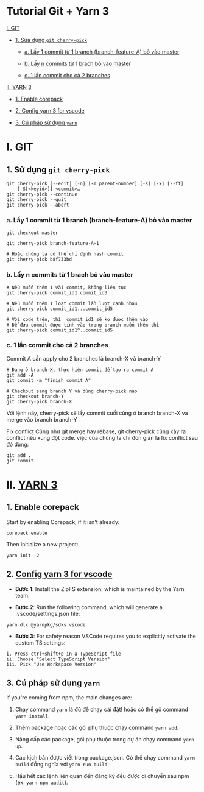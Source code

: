 # Tutorial Git + Yarn 3

[I. GIT](#i-git)

- [1. Sửa dụng `git cherry-pick`](#1-sử-dụng-git-cherry-pick)

  - [a. Lấy 1 commit từ 1 branch (branch-feature-A) bỏ vào master](#a-lấy-1-commit-từ-1-branch-branch-feature-a-bỏ-vào-master)

  - [b. Lấy n commits từ 1 brach bỏ vào master](#b-lấy-n-commits-từ-1-brach-bỏ-vào-master)

  - [c. 1 lần commit cho cả 2 branches](#c-1-lần-commit-cho-cả-2-branches)

[II. YARN 3](#ii-yarn-3)

- [1. Enable corepack](#1-enable-corepack)

- [2. Config yarn 3 for vscode](#2-config-yarn-3-for-vscode)

- [3. Cú pháp sử dụng `yarn`](#3-cú-pháp-sử-dụng-yarn)

# I. GIT

## 1. Sử dụng `git cherry-pick`

```
git cherry-pick [--edit] [-n] [-m parent-number] [-s] [-x] [--ff]
    [-S[<keyid>]] <commit>…
git cherry-pick --continue
git cherry-pick --quit
git cherry-pick --abort
```

### a. Lấy 1 commit từ 1 branch (branch-feature-A) bỏ vào master

```
git checkout master

git cherry-pick branch-feature-A~1

# Hoặc chúng ta có thể chỉ định hash commit
git cherry-pick b8f733bd
```

### b. Lấy n commits từ 1 brach bỏ vào master

```
# Nếu muốn thêm 1 vài commit, không liên tục
git cherry-pick commit_id1 commit_id3

# Nếu muốn thêm 1 loạt commit lần lượt cạnh nhau
git cherry-pick commit_id1...commit_id5

# Với code trên, thì  commit_id1 sẽ ko được thêm vào
# Để đưa commit được tính vào trong branch muốn thêm thì
git cherry-pick commit_id1^..commit_id5
```

### c. 1 lần commit cho cả 2 branches

Commit A cần apply cho 2 branches là branch-X và branch-Y

```
# Đang ở branch-X, thực hiện commit để tạo ra commit A
git add -A
git commit -m "finish commit A"

# Checkout sang branch Y và dùng cherry-pick nào
git checkout branch-Y
git cherry-pick branch-X
```

Với lệnh này, cherry-pick sẽ lấy commit cuối cùng ở branch branch-X và merge vào branch branch-Y

Fix conflict
Cũng như git merge hay rebase, git cherry-pick cũng xãy ra conflict nếu xung đột code. việc của chúng ta chỉ đơn giản là fix conflict sau đó dùng:

```
git add .
git commit
```

# II. [YARN 3](https://yarnpkg.com/)

## 1. Enable corepack

Start by enabling Corepack, if it isn't already:

```
corepack enable

```

Then initialize a new project:

```
yarn init -2

```

## 2. [Config yarn 3 for vscode](https://yarnpkg.com/getting-started/editor-sdks)

- **Bước 1**: Install the ZipFS extension, which is maintained by the Yarn team.

- **Bước 2**: Run the following command, which will generate a .vscode/settings.json file:

```
yarn dlx @yarnpkg/sdks vscode
```

- **Bước 3**: For safety reason VSCode requires you to explicitly activate the custom TS settings:

```
i. Press ctrl+shift+p in a TypeScript file
ii. Choose "Select TypeScript Version"
iii. Pick "Use Workspace Version"
```

## 3. Cú pháp sử dụng `yarn`

If you're coming from npm, the main changes are:

1. Chạy command `yarn` là đủ để chạy cài đặt! hoặc có thể gõ command `yarn install`.

2. Thêm package hoặc các gói phụ thuộc chạy command `yarn add`.

3. Nâng cấp các package, gói phụ thuộc trong dự án chạy command `yarn up`.

4. Các kịch bản được viết trong package.json. Có thể chạy command `yarn build` đồng nghĩa với `yarn run build`!

5. Hầu hết các lệnh liên quan đến đăng ký đều được di chuyển sau npm (ex: `yarn npm audit`).
